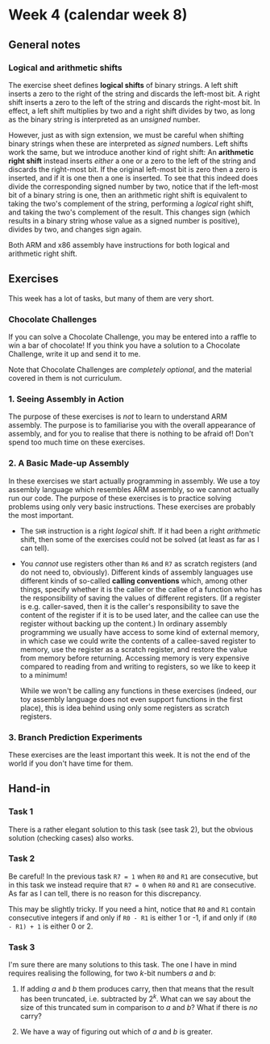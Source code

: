 # Week 4 (calendar week 8)

## General notes

### Logical and arithmetic shifts

The exercise sheet defines **logical shifts** of binary strings. A left shift inserts a zero to the right of the string and discards the left-most bit. A right shift inserts a zero to the left of the string and discards the right-most bit. In effect, a left shift multiplies by two and a right shift divides by two, as long as the binary string is interpreted as an *unsigned* number.

However, just as with sign extension, we must be careful when shifting binary strings when these are interpreted as *signed* numbers. Left shifts work the same, but we introduce another kind of right shift: An **arithmetic right shift** instead inserts *either* a one or a zero to the left of the string and discards the right-most bit. If the original left-most bit is zero then a zero is inserted, and if it is one then a one is inserted. To see that this indeed does divide the corresponding signed number by two, notice that if the left-most bit of a binary string is one, then an arithmetic right shift is equivalent to taking the two's complement of the string, performing a *logical* right shift, and taking the two's complement of the result. This changes sign (which results in a binary string whose value as a signed number is positive), divides by two, and changes sign again.

Both ARM and x86 assembly have instructions for both logical and arithmetic right shift.


## Exercises

This week has a lot of tasks, but many of them are very short.

### Chocolate Challenges

If you can solve a Chocolate Challenge, you may be entered into a raffle to win a bar of chocolate! If you think you have a solution to a Chocolate Challenge, write it up and send it to me.

Note that Chocolate Challenges are *completely optional*, and the material covered in them is not curriculum.

### 1. Seeing Assembly in Action

The purpose of these exercises is *not* to learn to understand ARM assembly. The purpose is to familiarise you with the overall appearance of assembly, and for you to realise that there is nothing to be afraid of! Don't spend too much time on these exercises.

### 2. A Basic Made-up Assembly

In these exercises we start actually programming in assembly. We use a toy assembly language which resembles ARM assembly, so we cannot actually run our code. The purpose of these exercises is to practice solving problems using only very basic instructions. These exercises are probably the most important.

- The `SHR` instruction is a right *logical* shift. If it had been a right *arithmetic* shift, then some of the exercises could not be solved (at least as far as I can tell).

- You *cannot* use registers other than `R6` and `R7` as scratch registers (and do not need to, obviously). Different kinds of assembly languages use different kinds of so-called **calling conventions** which, among other things, specify whether it is the caller or the callee of a function who has the responsibility of saving the values of different registers. (If a register is e.g. caller-saved, then it is the caller's responsibility to save the content of the register if it is to be used later, and the callee can use the register without backing up the content.) In ordinary assembly programming we usually have access to some kind of external memory, in which case we could write the contents of a callee-saved register to memory, use the register as a scratch register, and restore the value from memory before returning. Accessing memory is very expensive compared to reading from and writing to registers, so we like to keep it to a minimum!
  
  While we won't be calling any functions in these exercises (indeed, our toy assembly language does not even support functions in the first place), this is idea behind using only some registers as scratch registers.

### 3. Branch Prediction Experiments

These exercises are the least important this week. It is not the end of the world if you don't have time for them.


## Hand-in

### Task 1

There is a rather elegant solution to this task (see task 2), but the obvious solution (checking cases) also works.


### Task 2

Be careful! In the previous task `R7 = 1` when `R0` and `R1` are consecutive, but in this task we instead require that `R7 = 0` when `R0` and `R1` are consecutive. As far as I can tell, there is no reason for this discrepancy.

This may be slightly tricky. If you need a hint, notice that `R0` and `R1` contain consecutive integers if and only if `R0 - R1` is either 1 or -1, if and only if `(R0 - R1) + 1` is either 0 or 2.


### Task 3

I'm sure there are many solutions to this task. The one I have in mind requires realising the following, for two $k$-bit numbers $a$ and $b$:

1. If adding $a$ and $b$ them produces carry, then that means that the result has been truncated, i.e. subtracted by $2^k$. What can we say about the size of this truncated sum in comparison to $a$ and $b$? What if there is *no* carry?

2. We have a way of figuring out which of $a$ and $b$ is greater.
